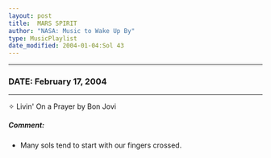 ```yaml
---
layout: post
title:  MARS SPIRIT
author: "NASA: Music to Wake Up By"
type: MusicPlaylist
date_modified: 2004-01-04:Sol 43
---
```


----
### DATE: February 17, 2004
----
✧ Livin' On a Prayer by Bon Jovi

##### Comment:
* Many sols tend to start with our fingers crossed.
